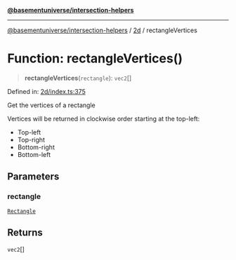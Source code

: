 [**@basementuniverse/intersection-helpers**](../../README.md)

***

[@basementuniverse/intersection-helpers](../../README.md) / [2d](../README.md) / rectangleVertices

# Function: rectangleVertices()

> **rectangleVertices**(`rectangle`): `vec2`[]

Defined in: [2d/index.ts:375](https://github.com/basementuniverse/intersection-helpers/blob/d942e5cf9ee51dc3854d6fbfe1d84a7ecd83c1ca/src/2d/index.ts#L375)

Get the vertices of a rectangle

Vertices will be returned in clockwise order starting at the top-left:
- Top-left
- Top-right
- Bottom-right
- Bottom-left

## Parameters

### rectangle

[`Rectangle`](../types/type-aliases/Rectangle.md)

## Returns

`vec2`[]
